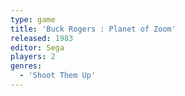 ```yaml
---
type: game
title: 'Buck Rogers : Planet of Zoom'
released: 1983
editor: Sega
players: 2
genres:
  - 'Shoot Them Up'
---
```

